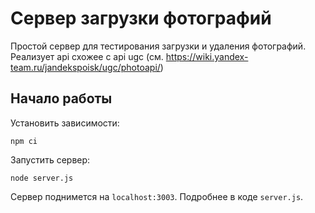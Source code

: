 # Сервер загрузки фотографий

Простой сервер для тестирования загрузки и удаления фотографий. Реализует api схожее с api ugc (см. https://wiki.yandex-team.ru/jandekspoisk/ugc/photoapi/)

## Начало работы

Установить зависимости:
```
npm ci
```

Запустить сервер:
```
node server.js
```

Сервер поднимется на `localhost:3003`. Подробнее в коде `server.js`.
